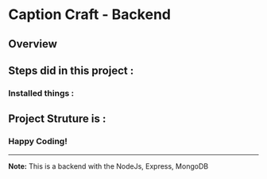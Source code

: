 # Caption Craft - Backend

## Overview

## Steps did in this project :

### Installed things :




## Project Struture is :

### Happy Coding!

---

**Note:** This is a backend with the NodeJs, Express, MongoDB
